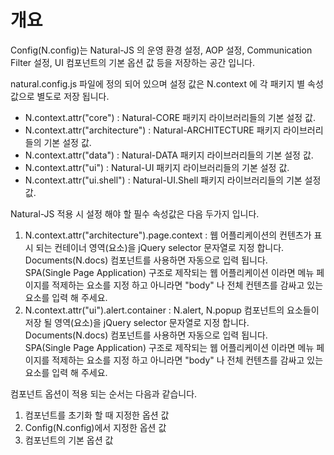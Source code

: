 개요
===

Config(N.config)는 Natural-JS 의 운영 환경 설정, AOP 설정, Communication Filter 설정, UI 컴포넌트의 기본 옵션 값 등을 저장하는 공간 입니다.

natural.config.js 파일에 정의 되어 있으며 설정 값은 N.context 에 각 패키지 별 속성 값으로 별도로 저장 됩니다.
 * N.context.attr("core") : Natural-CORE 패키지 라이브러리들의 기본 설정 값.
 * N.context.attr("architecture") : Natural-ARCHITECTURE 패키지 라이브러리들의 기본 설정 값. 
 * N.context.attr("data") : Natural-DATA 패키지 라이브러리들의 기본 설정 값.
 * N.context.attr("ui") : Natural-UI 패키지 라이브러리들의 기본 설정 값.
 * N.context.attr("ui.shell") : Natural-UI.Shell 패키지 라이브러리들의 기본 설정 값.

Natural-JS 적용 시 설정 해야 할 필수 속성값은 다음 두가지 입니다.
 1. N.context.attr("architecture").page.context : 웹 어플리케이션의 컨텐츠가 표시 되는 컨테이너 영역(요소)을 jQuery selector 문자열로 지정 합니다.
	<div class="alert" style="display: block;">Documents(N.docs) 컴포넌트를 사용하면 자동으로 입력 됩니다.</div>
	<div class="alert" style="display: block;">SPA(Single Page Application) 구조로 제작되는 웹 어플리케이션 이라면 메뉴 페이지를 적제하는 요소를 지정 하고 아니라면 "body" 나 전체 컨텐츠를 감싸고 있는 요소를 입력 해 주세요.</div>
 2. N.context.attr("ui").alert.container : N.alert, N.popup 컴포넌트의 요소들이 저장 될 영역(요소)을 jQuery selector 문자열로 지정 합니다.
	<div class="alert" style="display: block;">Documents(N.docs) 컴포넌트를 사용하면 자동으로 입력 됩니다.</div>
	<div class="alert" style="display: block;">SPA(Single Page Application) 구조로 제작되는 웹 어플리케이션 이라면 메뉴 페이지를 적제하는 요소를 지정 하고 아니라면 "body" 나 전체 컨텐츠를 감싸고 있는 요소를 입력 해 주세요.</div>

컴포넌트 옵션이 적용 되는 순서는 다음과 같습니다.

1. 컴포넌트를 초기화 할 때 지정한 옵션 값
2. Config(N.config)에서 지정한 옵션 값
3. 컴포넌트의 기본 옵션 값